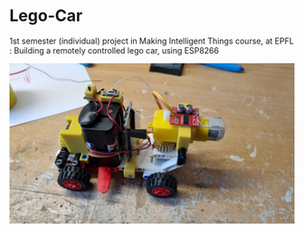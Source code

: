 # Lego-Car
1st semester (individual) project in Making Intelligent Things course, at EPFL : Building a remotely controlled lego car, using ESP8266

<p align = "center">
<img src = "https://github.com/kreslotim/Lego-Car/blob/main/Photos/photo_2023-04-16_13-37-55.jpg">
</p>
